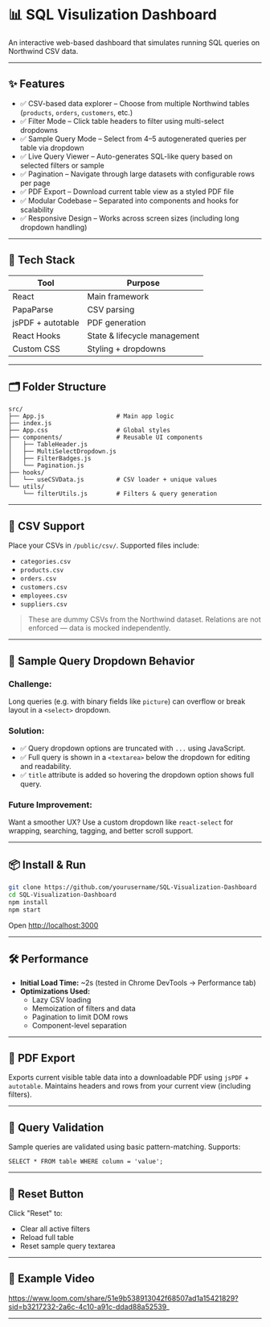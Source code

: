 # 📊 SQL Visulization Dashboard

An interactive web-based dashboard that simulates running SQL queries on Northwind CSV data.

---

## ✨ Features

- ✅ CSV-based data explorer – Choose from multiple Northwind tables (`products`, `orders`, `customers`, etc.)
- ✅ Filter Mode – Click table headers to filter using multi-select dropdowns
- ✅ Sample Query Mode – Select from 4–5 autogenerated queries per table via dropdown
- ✅ Live Query Viewer – Auto-generates SQL-like query based on selected filters or sample
- ✅ Pagination – Navigate through large datasets with configurable rows per page
- ✅ PDF Export – Download current table view as a styled PDF file
- ✅ Modular Codebase – Separated into components and hooks for scalability
- ✅ Responsive Design – Works across screen sizes (including long dropdown handling)

---

## 🧠 Tech Stack

| Tool               | Purpose                        |
|--------------------|--------------------------------|
| React              | Main framework                 |
| PapaParse          | CSV parsing                    |
| jsPDF + autotable  | PDF generation                 |
| React Hooks        | State & lifecycle management   |
| Custom CSS         | Styling + dropdowns            |

---

## 🗂️ Folder Structure

```
src/
├── App.js                    # Main app logic
├── index.js
├── App.css                   # Global styles
├── components/               # Reusable UI components
│   ├── TableHeader.js
│   ├── MultiSelectDropdown.js
│   ├── FilterBadges.js
│   └── Pagination.js
├── hooks/
│   └── useCSVData.js         # CSV loader + unique values
└── utils/
    └── filterUtils.js        # Filters & query generation
```

---

## 📁 CSV Support

Place your CSVs in `/public/csv/`. Supported files include:

- `categories.csv`
- `products.csv`
- `orders.csv`
- `customers.csv`
- `employees.csv`
- `suppliers.csv`


> These are dummy CSVs from the Northwind dataset. Relations are not enforced — data is mocked independently.

---

## 🚦 Sample Query Dropdown Behavior

### Challenge:
Long queries (e.g. with binary fields like `picture`) can overflow or break layout in a `<select>` dropdown.

### Solution:

- ✅ Query dropdown options are truncated with `...` using JavaScript.
- ✅ Full query is shown in a `<textarea>` below the dropdown for editing and readability.
- ✅ `title` attribute is added so hovering the dropdown option shows full query.

### Future Improvement:
Want a smoother UX? Use a custom dropdown like `react-select` for wrapping, searching, tagging, and better scroll support.

---

## 📦 Install & Run

```bash
git clone https://github.com/yourusername/SQL-Visualization-Dashboard
cd SQL-Visualization-Dashboard
npm install
npm start
```

Open [http://localhost:3000](http://localhost:3000)

---

## 🛠 Performance

- **Initial Load Time:** ~2s (tested in Chrome DevTools → Performance tab)
- **Optimizations Used:**
  - Lazy CSV loading
  - Memoization of filters and data
  - Pagination to limit DOM rows
  - Component-level separation

---

## 📄 PDF Export

Exports current visible table data into a downloadable PDF using `jsPDF` + `autotable`. Maintains headers and rows from your current view (including filters).

---

## 🧪 Query Validation

Sample queries are validated using basic pattern-matching. Supports:

```
SELECT * FROM table WHERE column = 'value';
```

---

## 🧹 Reset Button

Click "Reset" to:

- Clear all active filters
- Reload full table
- Reset sample query textarea


---

## 👀 Example Video

 https://www.loom.com/share/51e9b538913042f68507ad1a15421829?sid=b3217232-2a6c-4c10-a91c-ddad88a52539_

---

